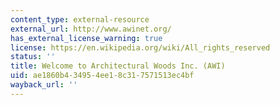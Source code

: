 ```yaml
---
content_type: external-resource
external_url: http://www.awinet.org/
has_external_license_warning: true
license: https://en.wikipedia.org/wiki/All_rights_reserved
status: ''
title: Welcome to Architectural Woods Inc. (AWI)
uid: ae1860b4-3495-4ee1-8c31-7571513ec4bf
wayback_url: ''
---
```

